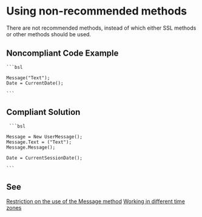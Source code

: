 # Using non-recommended methods

There are not recommended methods, instead of which either SSL methods or other methods should be used.

## Noncompliant Code Example

	```bsl

	Message("Text");
	Date = CurrentDate();

	```

## Compliant Solution
	 
	 ```bsl

	Message = New UserMessage();
	Message.Text = ("Text");
	Message.Message(); 

	Date = CurrentSessionDate();

	```
	
## See

[Restriction on the use of the Message method](https://its.1c.ru/db/v8std#content:418:hdoc)
[Working in different time zones](https://its.1c.ru/db/v8std#content:643:hdoc:2.1)